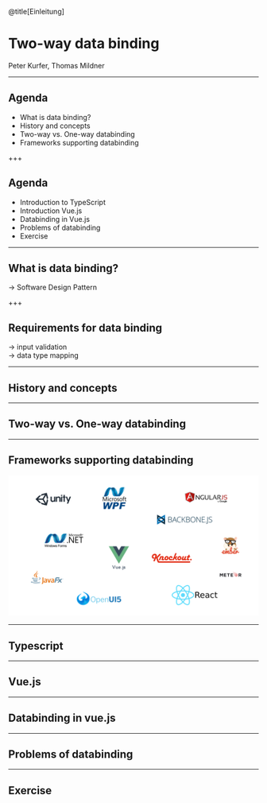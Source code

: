 @title[Einleitung]

# Two-way data binding

Peter Kurfer, Thomas Mildner

---

## Agenda

* What is data binding?
* History and concepts
* Two-way vs. One-way databinding
* Frameworks supporting databinding

+++

## Agenda

* Introduction to TypeScript
* Introduction Vue.js
* Databinding in Vue.js
* Problems of databinding
* Exercise


---
## What is data binding?

&rarr; Software Design Pattern


+++ 

## Requirements for data binding

&rarr; input validation </br>
&rarr; data type mapping 

---

## History and concepts



---

## Two-way vs. One-way databinding


---

## Frameworks supporting databinding

![Logo](assets/images/logo_map.png)

---

## Typescript

--- 

## Vue.js


---

## Databinding in vue.js

---

## Problems of databinding

--- 

## Exercise